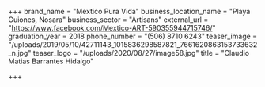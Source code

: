 +++
brand_name = "Mextico Pura Vida"
business_location_name = "Playa Guiones, Nosara"
business_sector = "Artisans"
external_url = "https://www.facebook.com/Mextico-ART-590355944715746/"
graduation_year = 2018
phone_number = "(506) 8710 6243"
teaser_image = "/uploads/2019/05/10/42711143_1015836298587821_7661620863153733632_n.jpg"
teaser_logo = "/uploads/2020/08/27/image58.jpg"
title = "Claudio Matias Barrantes Hidalgo"

+++
